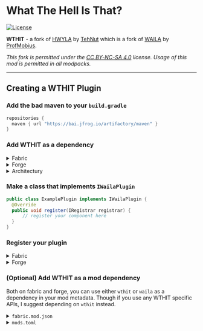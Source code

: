 # What The Hell Is That?
[![License](https://img.shields.io/badge/license-CC%20BY--NC--SA%204.0-blue.svg)](https://bit.ly/cc-by-nc-sa-40)

**WTHIT** - a fork of [HWYLA](https://minecraft.curseforge.com/projects/hwyla) by [TehNut](https://www.curseforge.com/members/tehnut) which is a fork of [WAILA](https://minecraft.curseforge.com/projects/waila) by [ProfMobius](https://minecraft.curseforge.com/members/ProfMobius).

*This fork is permitted under the [CC BY-NC-SA 4.0](LICENSE.md) license. Usage of this mod is permitted in all modpacks.*

---

## Creating a WTHIT Plugin

### Add the bad maven to your `build.gradle`

```groovy
repositories {  
  maven { url "https://bai.jfrog.io/artifactory/maven" }
}
```

### Add WTHIT as a dependency
<details>
  <summary>Fabric</summary>

  ```groovy
  dependencies {
    modImplementation "mcp.mobius.waila:wthit-fabric:${wthit_version}"
  }
  ```
 
</details>
  
<details>
  <summary>Forge</summary>

  ```groovy
  dependencies {
    compile fg.deobf("mcp.mobius.waila:wthit-forge:${wthit_version}")
  }
  ```

</details>

<details>
  <summary>Architectury</summary>

  in common subproject:
  ```groovy
  dependencies {
    modCompileOnly "mcp.mobius.waila:wthit-common:${wthit_version}"
  }
  ```
  in patform subprojects:
  ```groovy
  dependencies {
    modRuntimeOnly "mcp.mobius.waila:wthit-${name}:${wthit_version}"
  }
  ```

</details>

### Make a class that implements `IWailaPlugin`
```java
public class ExamplePlugin implements IWailaPlugin {
  @Override
  public void register(IRegistrar registrar) {
      // register your component here
  }
}
```

### Register your plugin

<details>
  <summary>Fabric</summary>

  In your `fabric.mod.json` add a custom value
  ```json5
  {
    "waila:plugins": {
      "id": "mymod:my_plugin",
      "initializer": "foo.bar.Baz",
    }
  }
  ```
  `waila:plugins` can also be an array of objects instead of a singular object.    
  A required field can be added to specify mods required for that plugin to be loaded.
  It can either be a single string or an array of strings.
  ```json5
  {
    "waila:plugins": {
      "id": "mymod:my_plugin",
      "initializer": "foo.bar.Baz",
      "required": "mod_a" 
    }
  }
  ```

</details>

<details>
  <summary>Forge</summary>

  In your `mods.toml`
  ```toml
  [[wailaPlugins]]
  id = "mymod:my_plugin1"
  initializer = "com.example.MyPlugin1"

  # with dependency
  [[wailaPlugins]]
  id = "mymod:my_plugin2"
  initializer = "com.example.MyPlugin2"
  required = "mod_a"

  # also accept an array of dependencies
  [[wailaPlugins]]
  id = "mymod:my_plugin3"
  initializer = "com.example.MyPlugin3"
  required = ["mod_a", "mod_b"]
  ```

  **`@WailaPlugin` annotation is deprecated and will be removed in future releases**

</details>

### (Optional) Add WTHIT as a mod dependency
Both on fabric and forge, you can use either `wthit` or `waila` as a dependency in your mod metadata.
Though if you use any WTHIT specific APIs, I suggest depending on `wthit` instead.

<details>
  <summary><code>fabric.mod.json</code></summary>

  ```json5
  "depends": {
    "wthit": ">=2",

    // or
    "waila": ">=2"
  }
  ```

</details>

<details>
  <summary><code>mods.toml</code></summary>

  ```toml
  [[dependencies.examplemod]]
  modId = "wthit" # or waila
  versionRange="[2,)"
  ```

</details>
